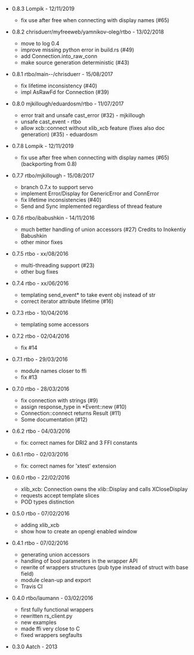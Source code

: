  * 0.8.3
 Lompik - 12/11/2019
    - fix use after free when connecting with display names (#65)

 * 0.8.2 
 chrisduerr/myfreeweb/yamnikov-oleg/rtbo - 13/02/2018
    - move to log 0.4
    - improve missing python error in build.rs (#49)
    - add Connection.into_raw_conn
    - make source generation deterministic (#43)

 * 0.8.1
 rtbo/main--/chrisduerr - 15/08/2017
    - fix lifetime inconsistency (#40)
    - impl AsRawFd for Connection (#39)

 * 0.8.0
 mjkillough/eduardosm/rtbo - 11/07/2017
    - error trait and unsafe cast_error (#32) - mjkillough
    - unsafe cast_event - rtbo
    - allow xcb::connect without xlib_xcb feature
      (fixes also doc generation) (#35) - eduardosm

 * 0.7.8
 Lompik - 12/11/2019
    - fix use after free when connecting with display names (#65) (backporting from 0.8)

 * 0.7.7
 rtbo/mjkillough - 15/08/2017
    - branch 0.7.x to support servo
    - implement Error/Display for GenericError and ConnError
    - fix lifetime inconsistencies (#40)
    - Send and Sync implemented regardless of thread feature

 * 0.7.6
 rtbo/ibabushkin - 14/11/2016
    - much better handling of union accessors (#27) Credits to Inokentiy Babushkin
    - other minor fixes

 * 0.7.5
 rtbo - xx/08/2016
    - multi-threading support (#23)
    - other bug fixes

 * 0.7.4
 rtbo - xx/06/2016
    - templating send_event* to take event obj instead of str
    - correct iterator attribute lifetime (#16)

 * 0.7.3
 rtbo - 10/04/2016
    - templating some accessors

 * 0.7.2
 rtbo - 02/04/2016
    - fix #14

 * 0.7.1
 rtbo - 29/03/2016
    - module names closer to ffi
    - fix #13

 * 0.7.0
 rtbo - 28/03/2016
    - fix connection with strings (#9)
    - assign response_type in *Event::new (#10)
    - Connection::connect returns Result (#11)
    - Some documentation (#12)

 * 0.6.2
 rtbo - 04/03/2016
    - fix: correct names for DRI2 and 3 FFI constants

 * 0.6.1
 rtbo - 02/03/2016
    - fix: correct names for 'xtest' extension

 * 0.6.0
 rtbo - 22/02/2016
    - xlib_xcb: Connection owns the xlib::Display and calls XCloseDisplay
    - requests accept template slices
    - POD types distinction

 * 0.5.0
 rtbo - 07/02/2016
    - adding xlib_xcb
    - show how to create an opengl enabled window

 * 0.4.1
 rtbo - 07/02/2016
    - generating union accessors
    - handling of bool parameters in the wrapper API
    - rewrite of wrappers structures (pub type instead of struct with base field)
    - module clean-up and export
    - Travis CI

 * 0.4.0
 rtbo/laumann - 03/02/2016
    - first fully functional wrappers
    - rewritten rs_client.py
    - new examples
    - made ffi very close to C
    - fixed wrappers segfaults

 * 0.3.0
 Aatch - 2013
